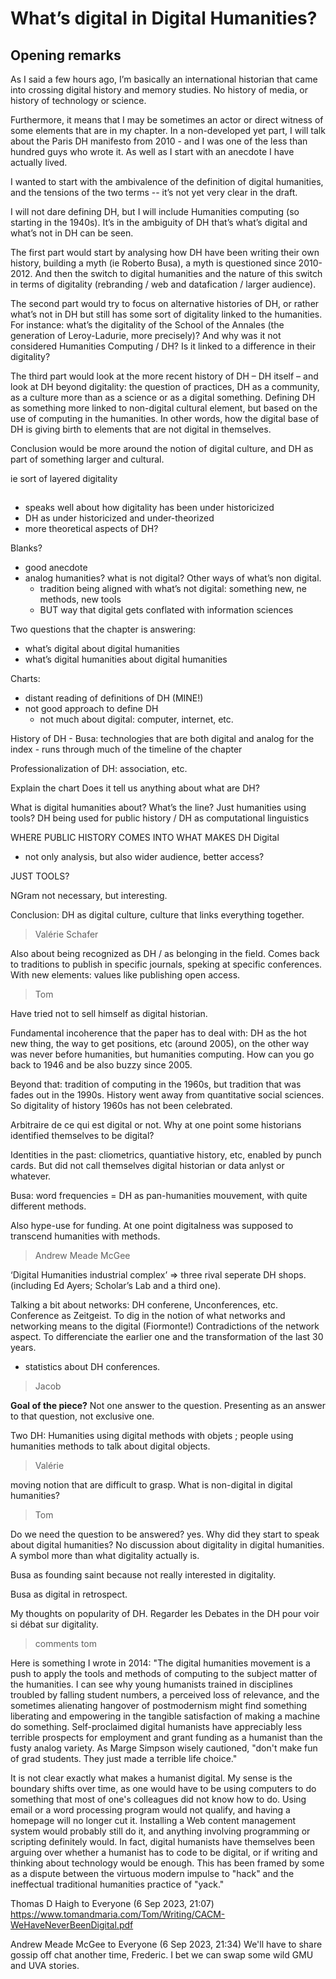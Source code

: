 # What’s digital in Digital Humanities?

## Opening remarks

As I said a few hours ago, I’m basically an international historian that came into crossing digital history and memory studies. No history of media, or history of technology or science.

Furthermore, it means that I may be sometimes an actor or direct witness of some elements that are in my chapter. In a non-developed yet part, I will talk about the Paris DH manifesto from 2010 - and I was one of the less than hundred guys who wrote it. As well as I start with an anecdote I have actually lived.

I wanted to start with the ambivalence of the definition of digital humanities, and the tensions of the two terms -- it’s not yet very clear in the draft.

I will not dare defining DH, but I will include Humanities computing (so starting in the 1940s). It’s in the ambiguity of DH that’s what’s digital and what’s not in DH can be seen. 
 
The first part would start by analysing how DH have been writing their own history, building a myth (ie Roberto Busa), a myth is questioned since 2010-2012. And then the switch to digital humanities and the nature of this switch in terms of digitality (rebranding / web and datafication / larger audience).
 
The second part would try to focus on alternative histories of DH, or rather what’s not in DH but still has some sort of digitality linked to the humanities.  For instance: what’s the digitality of the School of the Annales (the generation of Leroy-Ladurie, more precisely)? And why was it not considered Humanities Computing / DH? Is it linked to a difference in their digitality?
 
The third part would look at the more recent history of DH – DH itself – and look at DH beyond digitality: the question of practices, DH as a community, as a culture more than as a science or as a digital something. Defining DH as something more linked to non-digital cultural element, but based on the use of computing in the humanities. In other words, how the digital base of DH is giving birth to elements that are not digital in themselves.
 
Conclusion would be more around the notion of digital culture, and DH as part of something larger and cultural.

ie sort of layered digitality

## 

- speaks well about how digitality has been under historicized
- DH as under historicized and under-theorized
- more theoretical aspects of DH? 

Blanks?

- good anecdote 
- analog humanities? what is not digital? Other ways of what’s non digital.
	- tradition being aligned with what’s not digital: something new, ne methods, new tools
	- BUT way that digital gets conflated with information sciences

Two questions that the chapter is answering:
- what’s digital about digital humanities
- what’s digital humanities about digital humanities

Charts:
- distant reading of definitions of DH (MINE!)
 - not good approach to define DH
 	- not much about digital: computer, internet, etc. 

History of DH
	- Busa: technologies that are both digital and analog for the index
	- runs through much of the timeline of the chapter

Professionalization of DH: association, etc. 



Explain the chart
Does it tell us anything about what are DH?

What is digital humanities about? What’s the line? Just humanities using tools? 
DH being used for public history / DH as computational linguistics

WHERE PUBLIC HISTORY COMES INTO WHAT MAKES DH Digital
- not only analysis, but also wider audience, better access?

JUST TOOLS?

NGram not necessary, but interesting.

Conclusion: DH as digital culture, culture that links everything together.




> Valérie Schafer

Also about being recognized as DH / as belonging in the field. Comes back to traditions to publish in specific journals, speking at specific conferences. With new elements: values like publishing open access. 

> Tom

Have tried not to sell himself as digital historian. 

Fundamental incoherence that the paper has to deal with: DH as the hot new thing, the way to get positions, etc (around 2005), on the other way was never before humanities, but humanities computing. How can you go back to 1946 and be also buzzy since 2005.

Beyond that: tradition of computing in the 1960s, but tradition that was fades out in the 1990s. History went away from quantitative social sciences. So digitality of history 1960s has not been celebrated.

Arbitraire de ce qui est digital or not. Why at one point some historians identified themselves to be digital?

Identities in the past: cliometrics, quantiative history, etc, enabled by punch cards. But did not call themselves digital historian or data anlyst or whatever.

Busa: word frequencies = DH as pan-humanities mouvement, with quite different methods. 

Also hype-use for funding. At one point digitalness was supposed to transcend humanities with methods.

> Andrew Meade McGee

‘Digital Humanities industrial complex’ => three rival seperate DH shops. (including Ed Ayers; Scholar’s Lab and a third one). 

Talking a bit about networks: DH conferene, Unconferences, etc. Conference as Zeitgeist. To dig in the notion of what networks and networking means to the digital (Fiormonte!) Contradictions of the network aspect. To differenciate the earlier one and the transformation of the last 30 years. 

+ statistics about DH conferences.

> Jacob

**Goal of the piece?** Not one answer to the question. 
Presenting as an answer to that question, not exclusive one. 

Two DH: Humanities using digital methods with objets ; people using humanities methods to talk about digital objects.

> Valérie

moving notion that are difficult to grasp. What is non-digital in digital humanities?

> Tom

Do we need the question to be answered? yes. 
Why did they start to speak about digital humanities? 
No discussion about digitality in digital humanities. A symbol more than what digitality actually is.

Busa as founding saint because not really interested in digitality.

Busa as digital in retrospect.

My thoughts on popularity of DH. Regarder les Debates in the DH pour voir si débat sur digitality.


> comments tom

Here is something I wrote in 2014: "The digital humanities movement is a push to apply the tools and methods of computing to the subject matter of the humanities. I can see why young humanists trained in disciplines troubled by falling student numbers, a perceived loss of relevance, and the sometimes alienating hangover of postmodernism might find something liberating and empowering in the tangible satisfaction of making a machine do something. Self-proclaimed digital humanists have appreciably less terrible prospects for employment and grant funding as a humanist than the fusty analog variety. As Marge Simpson wisely cautioned, "don't make fun of grad students. They just made a terrible life choice."

It is not clear exactly what makes a humanist digital. My sense is the boundary shifts over time, as one would have to be using computers to do something that most of one's colleagues did not know how to do. Using email or a word processing program would not qualify, and having a homepage will no longer cut it. Installing a Web content management system would probably still do it, and anything involving programming or scripting definitely would. In fact, digital humanists have themselves been arguing over whether a humanist has to code to be digital, or if writing and thinking about technology would be enough. This has been framed by some as a dispute between the virtuous modern impulse to "hack" and the ineffectual traditional humanities practice of "yack."
 
Thomas D Haigh to Everyone (6 Sep 2023, 21:07)
https://www.tomandmaria.com/Tom/Writing/CACM-WeHaveNeverBeenDigital.pdf
 
Andrew Meade McGee to Everyone (6 Sep 2023, 21:34)
We'll have to share gossip off chat another time, Frederic. I bet we can swap some wild GMU and UVA stories.
 